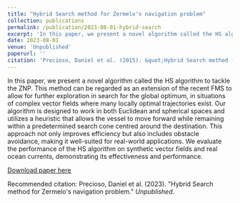 ```yaml
---
title: "Hybrid Search method for Zermelo's navigation problem"
collection: publications
permalink: /publication/2023-08-01-hybrid-search
excerpt: 'In this paper, we present a novel algorithm called the HS algorithm to tackle the ZNP. This method can be regarded as an extension of the recent FMS to allow for further exploration in search for the global optimum, in situations of complex vector fields where many locally optimal trajectories exist. Our algorithm is designed to work in both Euclidean and spherical spaces and utilizes a heuristic that allows the vessel to move forward while remaining within a predetermined search cone centred around the destination. This approach not only improves efficiency but also includes obstacle avoidance, making it well-suited for real-world applications. We evaluate the performance of the HS algorithm on synthetic vector fields and real ocean currents, demonstrating its effectiveness and performance.'
date: 2023-08-01
venue: 'Unpublished'
paperurl: ''
citation: 'Precioso, Daniel et al. (2015). &quot;Hybrid Search method for Zermelo's navigation problem.&quot; <i>Unpublished</i>.'
---
```

In this paper, we present a novel algorithm called the HS algorithm to tackle the ZNP. This method can be regarded as an extension of the recent FMS to allow for further exploration in search for the global optimum, in situations of complex vector fields where many locally optimal trajectories exist. Our algorithm is designed to work in both Euclidean and spherical spaces and utilizes a heuristic that allows the vessel to move forward while remaining within a predetermined search cone centred around the destination. This approach not only improves efficiency but also includes obstacle avoidance, making it well-suited for real-world applications. We evaluate the performance of the HS algorithm on synthetic vector fields and real ocean currents, demonstrating its effectiveness and performance.

[Download paper here]()

Recommended citation: Precioso, Daniel et al. (2023). "Hybrid Search method for Zermelo's navigation problem." <i>Unpublished</i>.